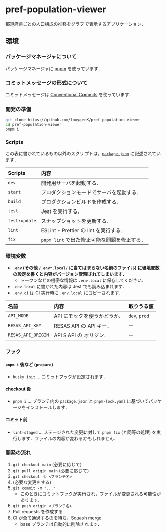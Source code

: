 # pref-population-viewer

都道府県ごとの人口構成の推移をグラフで表示するアプリケーション．

## 環境

### パッケージマネージャについて
パッケージマネージャに [pnpm](https://pnpm.io/ja/) を使っています．

### コミットメッセージの形式について
コミットメッセージは [Conventional Commits](https://www.conventionalcommits.org/ja) を使っています．

### 開発の準備
```bash
git clone https://github.com/loxygenK/pref-population-viewer
cd pref-population-viewer
pnpm i
```

### Scripts
この表に書かれているもの以外のスクリプトは，[`package.json`](https://github.com/loxygenK/pref-population-viewer/tree/main/package.json) に記述されています．

| Scripts       | 内容                                         |
| :------------ | :------------------------------------------- |
| `dev`         | 開発用サーバを起動する．                     |
| `start`       | プロダクションモードでサーバを起動する．     |
| `build`       | プロダクションビルドを作成する.              |
| `test`        | Jest を実行する．                            |
| `test:update` | スナップショットを更新する．                 |
| `lint`        | ESLint + Prettier の lint を実行する．       |
| `fix`         | `pnpm lint` で出た修正可能な問題を修正する． |

### 環境変数
- **`.env` (その他 `/.env*.local/` に当てはまらない名前のファイル) に環境変数の設定を書くと内容がバージョン管理されてしまいます．**
  - トークンなどの機密な情報は `.env.local` に保存してください．
- `.env.local` に書かれた内容は Jest でも読み込まれます．
- `.env.ci` は CI 実行時に `.env.local` にコピーされます．

| 名前               | 内容                         | 取りうる値    |
| :----------------- | :--------------------------  | :------------ |
| `API_MODE`         | API にモックを使うかどうか． | `dev`, `prod` |
| `RESAS_API_KEY`    | RESAS API の API キー．      | ー            |
| `RESAS_API_ORIGIN` | API S API の オリジン．      | ー            |

### フック
#### `pnpm i` 後など (`prepare`)
- `husky init` ... コミットフックが設定されます．

#### checkout 後
- `pnpm i` ... ブランチ内の `package.json` と `pnpm-lock.yaml` に基づいてパッケージをインストールします．

#### コミット前
- `lint-staged` ... ステージされた変更に対して `pnpm fix` (と同等の処理) を実行します．ファイルの内容が変わるかもしれません．

### 開発の流れ
1. `git checkout main` (必要に応じて)
2. `git pull origin main` (必要に応じて)
3. `git checkout -b <ブランチ名>`
4. (必要な変更をする)
5. `git commit -m "..."`
   - このときにコミットフックが実行され，ファイルが変更される可能性があります．
6. `git push origin <ブランチ名>`
7. Pull requests を作成する
8. CI が全て通過するのを待ち，Squash merge
   - base ブランチは自動的に削除されます．

<!-- vim: set wrap: -->

